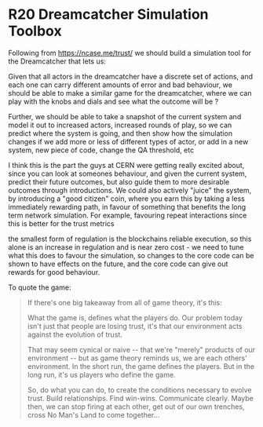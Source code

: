 # R20 Dreamcatcher Simulation Toolbox

Following from https://ncase.me/trust/ we should build a simulation tool for the Dreamcatcher that lets us:

Given that all actors in the dreamcatcher have a discrete set of actions, and each one can carry different amounts of error and bad behaviour, we should be able to make a similar game for the dreamcatcher, where we can play with the knobs and dials and see what the outcome will be ?

Further, we should be able to take a snapshot of the current system and model it out to increased actors, increased rounds of play, so we can predict where the system is going, and then show how the simulation changes if we add more or less of different types of actor, or add in a new system, new piece of code, change the QA threshold, etc

I think this is the part the guys at CERN were getting really excited about, since you can look at someones behaviour, and given the current system, predict their future outcomes, but also guide them to more desirable outcomes through introductions.
We could also actively "juice" the system, by introducing a "good citizen" coin, where you earn this by taking a less immediately rewarding path, in favour of something that benefits the long term network simulation.  For example, favouring repeat interactions since this is better for the trust metrics


the smallest form of regulation is the blockchains reliable execution, so this alone is an increase in regulation and is near zero cost - we need to tune what this does to favour the simulation, so changes to the core code can be shown to have effects on the future, and the core code can give out rewards for good behaviour.

To quote the game:
> If there's one big takeaway
> from all of game theory, it's this:
> 
> What the game is, defines what the players do.
> Our problem today isn't just that people are losing trust,
> it's that our environment acts against the evolution of trust.
> 
> That may seem cynical or naive -- that we're "merely" products of our environment -- but as game theory reminds us, we are each others' environment. In the short run, the game defines the players. But in the long run, it's us players who define the game.
> 
> So, do what you can do, to create the conditions necessary to evolve trust. Build relationships. Find win-wins. Communicate clearly. Maybe then, we can stop firing at each other, get out of our own trenches, cross No Man's Land to come together...